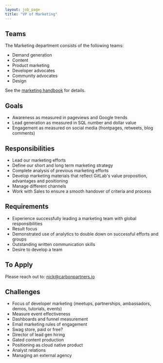 ```yaml
---
layout: job_page
title: "VP of Marketing"
---
```


## Teams

The Marketing department consists of the following teams:

* Demand generation
* Content
* Product marketing
* Developer advocates
* Community advocates
* Design

See the [marketing handbook](https://about.gitlab.com/handbook/marketing/) for details.

## Goals

* Awareness as measured in pageviews and Google trends
* Lead generation as measured in SQL number and dollar value
* Engagement as measured on social media (frontpages, retweets, blog comments)

## Responsibilities

* Lead our marketing efforts
* Define our short and long term marketing strategy
* Complete analysis of previous marketing efforts
* Develop marketing materials that reflect GitLab's value proposition, advantages and positioning
* Manage different channels
* Work with Sales to ensure a smooth handover of criteria and process

## Requirements

* Experience successfully leading a marketing team with global responsibilities
* Result focus
* Demonstrated use of analytics to double down on successful efforts and groups
* Outstanding written communication skills
* Desire to develop a team

## To Apply

Please reach out to: nick@carbonpartners.io

## Challenges

* Focus of developer marketing (meetups, partnerships, ambassadors, demos, tutorials, events)
* Measure event effectiveness
* Dashboards and funnel measurement
* Email marketing rules of engagement
* Swag store, paid or free?
* Director of lead gen hiring
* Gated content production
* Positioning as cloud native product
* Analyst relations
* Managing an external agency
